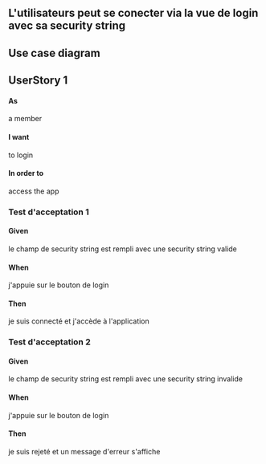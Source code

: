 ## L'utilisateurs peut se conecter via la vue de login avec sa security string

## Use case diagram

## UserStory 1

#### As

a member

#### I want

to login

#### In order to

access the app

### Test d'acceptation 1

#### Given

le champ de security string est rempli avec une security string valide

#### When

j'appuie sur le bouton de login

#### Then

je suis connecté et j'accède à l'application

### Test d'acceptation 2

#### Given

le champ de security string est rempli avec une security string invalide

#### When

j'appuie sur le bouton de login

#### Then

je suis rejeté et un message d'erreur s'affiche
